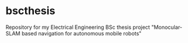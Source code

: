 # bscthesis
Repository for my Electrical Engineering BSc thesis project "Monocular-SLAM based navigation for autonomous mobile robots"
